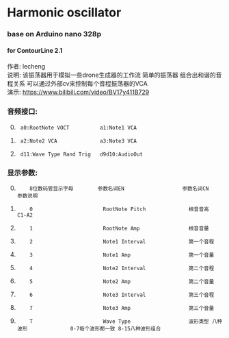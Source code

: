 # Harmonic oscillator
### base on Arduino nano 328p
#### for ContourLine 2.1  
作者: lecheng  
说明: 该振荡器用于模拟一些drone生成器的工作流 简单的振荡器 组合出和谐的音程关系 可以通过外部cv来控制每个音程振荡器的VCA  
演示: https://www.bilibili.com/video/BV17y411B729  

### 音频接口:  

0.      a0:RootNote VOCT          a1:Note1 VCA  
1.      a2:Note2 VCA              a3:Note3 VCA
2.      d11:Wave Type Rand Trig   d9d10:AudioOut    

### 显示参数:  

 0.         8位数码管显示字母        参数名词EN                   参数名词CN                    参数说明
 1.         0                       RootNote Pitch              根音音高                      C1-A2
 2.         1                       RootNote Amp                根音音量
 3.         2                       Note1 Interval              第一个音程               
 4.         3                       Note1 Amp                   第一个音量                    
 5.         4                       Note2 Interval              第二个音程                    
 6.         5                       Note2 Amp                   第二个音量                    
 7.         6                       Note3 Interval              第三个音程                    
 8.         7                       Note3 Amp                   第三个音量        
 9.         T                       Wave Type                   波形类型 八种波形              0-7每个波形都一致 8-15八种波形组合      
                     
